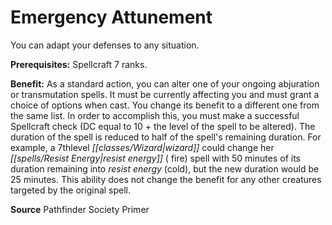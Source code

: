 ﻿---
cssclass: [feats]

---
# Emergency Attunement

You can adapt your defenses to any situation.

**Prerequisites:** Spellcraft 7 ranks.

**Benefit:** As a standard action, you can alter one of your ongoing abjuration or transmutation spells. It must be currently affecting you and must grant a choice of options when cast. You change its benefit to a different one from the same list. In order to accomplish this, you must make a successful Spellcraft check (DC equal to 10 + the level of the spell to be altered). The duration of the spell is reduced to half of the spell's remaining duration. For example, a 7thlevel _[[classes/Wizard|wizard]]_ could change her _[[spells/Resist Energy|resist energy]]_ ( fire) spell with 50 minutes of its duration remaining into _resist energy_ (cold), but the new duration would be 25 minutes. This ability does not change the benefit for any other creatures targeted by the original spell.

**Source** Pathfinder Society Primer